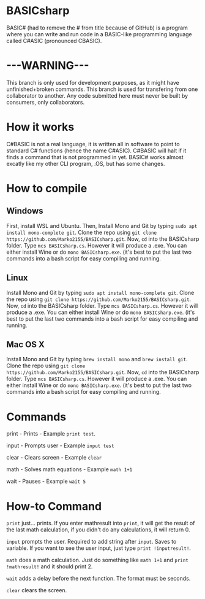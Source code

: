 # BASICsharp
BASIC# (had to remove the # from title because of GitHub) is a program where you can write and run code in a BASIC-like programming language called C#ASIC (pronounced CBASIC).

# ---WARNING---
This branch is only used for development purposes, as it might have unfinished+broken commands. This branch is used for transfering from one collaborator to another. Any code submitted here must never be built by consumers, only collaborators.

# How it works
C#BASIC is not a real language, it is written all in software to point to standard C# functions (hence the name C#ASIC). C#BASIC will halt if it finds a command that is not programmed in yet.
BASIC# works almost excatly like my other CLI program, .OS, but has some changes.

# How to compile
## Windows
First, install WSL and Ubuntu. Then, Install Mono and Git by typing ```sudo apt install mono-complete git```. Clone the repo using ```git clone https://github.com/Marko2155/BASICsharp.git```. Now, ```cd``` into the BASICsharp folder. Type ```mcs BASICsharp.cs```. However it will produce a .exe. You can either install Wine or do ```mono BASICsharp.exe```. (it's best to put the last two commands into a bash script for easy compiling and running.
## Linux
Install Mono and Git by typing ```sudo apt install mono-complete git```. Clone the repo using ```git clone https://github.com/Marko2155/BASICsharp.git```. Now, ```cd``` into the BASICsharp folder. Type ```mcs BASICsharp.cs```. However it will produce a .exe. You can either install Wine or do ```mono BASICsharp.exe```. (it's best to put the last two commands into a bash script for easy compiling and running.
## Mac OS X
Install Mono and Git by typing ```brew install mono``` and ```brew install git```. Clone the repo using ```git clone https://github.com/Marko2155/BASICsharp.git```. Now, ```cd``` into the BASICsharp folder. Type ```mcs BASICsharp.cs```. However it will produce a .exe. You can either install Wine or do ```mono BASICsharp.exe```. (it's best to put the last two commands into a bash script for easy compiling and running.

# Commands
print - Prints - Example ```print test```.

input - Prompts user - Example ```input test```

clear - Clears screen - Example ```clear``` 

math  - Solves math equations - Example ```math 1+1```

wait - Pauses - Example ```wait 5```

# How-to Command
```print``` just... prints. If you enter mathresult into ```print```, it will get the result of the last math calculation, if you didn't do any calculations, it will return 0.

```input``` prompts the user. Required to add string after ```input```. Saves to variable. If you want to see the user input, just type ```print !inputresult!```.

```math``` does a math calculation. Just do something like ```math 1+1``` and ```print !mathresult!``` and it should print 2.

```wait``` adds a delay before the next function. The format must be seconds.

```clear``` clears the screen.

